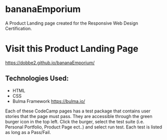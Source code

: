 # bananaEmporium

A Product Landing page created for the Responsive Web Design Certification.

# Visit this Product Landing Page

https://dobbe2.github.io/bananaEmporium/

## Technologies Used:

* HTML
* CSS
* Bulma Framework https://bulma.io/

Each of these CodeCamp pages has a test package that contains user stories that the page must pass.  They are accessible through the green burger icon in the top left. Click the burger, select the test suite (i.e. Personal Portfolio, Product Page ect..) and select run test.  Each test is listed as long as a Pass/Fail.
